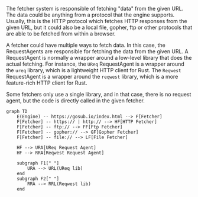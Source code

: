 The fetcher system is responsible of fetching "data" from the given URL. The data could be anything from a protocol that the engine supports.
Usually, this is the HTTP protocol which fetches HTTP responses from the given URL, but it could also be a local file, gopher, ftp or other 
protocols that are able to be fetched from within a browser.

A fetcher could have multiple ways to fetch data. In this case, the RequestAgents are responsible for fetching the data from the given URL.
A RequestAgent is normally a wrapper around a low-level library that does the actual fetching. For instance, the `UReq` RequestAgent is a wrapper
around the `ureq` library, which is a lightweight HTTP client for Rust. The `Reqwest` RequestAgent is a wrapper around the `reqwest` library, which
is a more feature-rich HTTP client for Rust.

Some fetchers only use a single library, and in that case, there is no request agent, but the code is directly called in the given fetcher.


```mermaid
graph TD
    E(Engine) -- https://gosub.io/index.html --> F[Fetcher]
    F[Fetcher] -- https:// | http:// --> HF[HTTP Fetcher]
    F[Fetcher] -- ftp:// --> FF[Ftp Fetcher]
    F[Fetcher] -- gopher:// --> GF[Gopher Fetcher]
    F[Fetcher] -- file:// --> LF[File Fetcher]
        
    HF --> URA[UReq Request Agent]
    HF --> RRA[Reqwest Request Agent]
    
    subgraph F1[" "]
        URA --> URL(UReq lib)
    end
    subgraph F2[" "]
        RRA --> RRL(Reqwest lib)
    end
```
